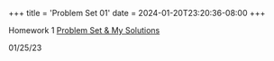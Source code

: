 +++
title = 'Problem Set 01'
date = 2024-01-20T23:20:36-08:00
+++

Homework 1 [Problem Set & My
Solutions](https://dev-undergrad.dev/137AHW/pdfs/PS01_full.pdf)
<!--more-->

01/25/23

